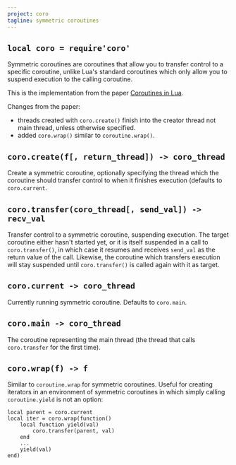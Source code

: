 ```yaml
---
project: coro
tagline: symmetric coroutines
---
```


## `local coro = require'coro'`

Symmetric coroutines are coroutines that allow you to transfer control to a specific coroutine, unlike Lua's standard coroutines which only allow you to suspend execution to the calling coroutine.

This is the implementation from the paper [Coroutines in Lua](http://www.inf.puc-rio.br/~roberto/docs/corosblp.pdf).

Changes from the paper:

 * threads created with `coro.create()` finish into the creator thread not main thread, unless otherwise specified.
 * added `coro.wrap()` similar to `coroutine.wrap()`.

## `coro.create(f[, return_thread]) -> coro_thread`

Create a symmetric coroutine, optionally specifying the thread which the coroutine should transfer control to when it finishes execution (defaults to `coro.current`.

## `coro.transfer(coro_thread[, send_val]) -> recv_val`

Transfer control to a symmetric coroutine, suspending execution. The target coroutine either hasn't started yet, or it is itself suspended in a call to `coro.transfer()`, in which case it resumes and receives `send_val` as the return value of the call. Likewise, the coroutine which transfers execution will stay suspended until `coro.transfer()` is called again with it as target.

## `coro.current -> coro_thread`

Currently running symmetric coroutine. Defaults to `coro.main`.

## `coro.main -> coro_thread`

The coroutine representing the main thread (the thread that calls `coro.transfer` for the first time).

## `coro.wrap(f) -> f`

Similar to `coroutine.wrap` for symmetric coroutines. Useful for creating iterators in an environment of symmetric coroutines in which simply calling `coroutine.yield` is not an option:

~~~{.lua}
local parent = coro.current
local iter = coro.wrap(function()
	local function yield(val)
		coro.transfer(parent, val)
	end
	...
	yield(val)
end)
~~~
